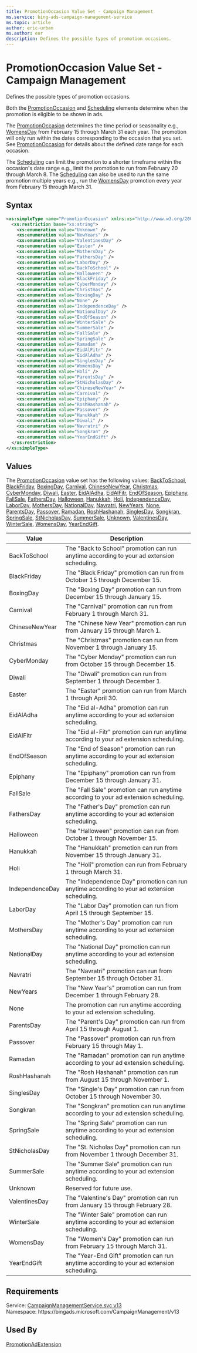 ```yaml
---
title: PromotionOccasion Value Set - Campaign Management
ms.service: bing-ads-campaign-management-service
ms.topic: article
author: eric-urban
ms.author: eur
description: Defines the possible types of promotion occasions.
---
```

# PromotionOccasion Value Set - Campaign Management
Defines the possible types of promotion occasions.

Both the [PromotionOccasion](promotionadextension.md#promotionoccasion) and [Scheduling](promotionadextension.md#scheduling) elements determine when the promotion is eligible to be shown in ads.

The [PromotionOccasion](promotionadextension.md#promotionoccasion) determines the time period or seasonality e.g., [WomensDay](#womensday) from February 15 through March 31 each year. The promotion will only run within the dates corresponding to the occasion that you set. See [PromotionOccasion](promotionoccasion.md) for details about the defined date range for each occasion.

The [Scheduling](promotionadextension.md#scheduling) can limit the promotion to a shorter timeframe within the occasion's date range e.g., limit the promotion to run from February 20 through March 8. The [Scheduling](promotionadextension.md#scheduling) can also be used to run the same promotion multiple years e.g., run the [WomensDay](#womensday) promotion every year from February 15 through March 31.

## Syntax
```xml
<xs:simpleType name="PromotionOccasion" xmlns:xs="http://www.w3.org/2001/XMLSchema">
  <xs:restriction base="xs:string">
    <xs:enumeration value="Unknown" />
    <xs:enumeration value="NewYears" />
    <xs:enumeration value="ValentinesDay" />
    <xs:enumeration value="Easter" />
    <xs:enumeration value="MothersDay" />
    <xs:enumeration value="FathersDay" />
    <xs:enumeration value="LaborDay" />
    <xs:enumeration value="BackToSchool" />
    <xs:enumeration value="Halloween" />
    <xs:enumeration value="BlackFriday" />
    <xs:enumeration value="CyberMonday" />
    <xs:enumeration value="Christmas" />
    <xs:enumeration value="BoxingDay" />
    <xs:enumeration value="None" />
    <xs:enumeration value="IndependenceDay" />
    <xs:enumeration value="NationalDay" />
    <xs:enumeration value="EndOfSeason" />
    <xs:enumeration value="WinterSale" />
    <xs:enumeration value="SummerSale" />
    <xs:enumeration value="FallSale" />
    <xs:enumeration value="SpringSale" />
    <xs:enumeration value="Ramadan" />
    <xs:enumeration value="EidAlFitr" />
    <xs:enumeration value="EidAlAdha" />
    <xs:enumeration value="SinglesDay" />
    <xs:enumeration value="WomensDay" />
    <xs:enumeration value="Holi" />
    <xs:enumeration value="ParentsDay" />
    <xs:enumeration value="StNicholasDay" />
    <xs:enumeration value="ChineseNewYear" />
    <xs:enumeration value="Carnival" />
    <xs:enumeration value="Epiphany" />
    <xs:enumeration value="RoshHashanah" />
    <xs:enumeration value="Passover" />
    <xs:enumeration value="Hanukkah" />
    <xs:enumeration value="Diwali" />
    <xs:enumeration value="Navratri" />
    <xs:enumeration value="Songkran" />
    <xs:enumeration value="YearEndGift" />
  </xs:restriction>
</xs:simpleType>
```

## <a name="values"></a>Values

The [PromotionOccasion](promotionoccasion.md) value set has the following values: [BackToSchool](#backtoschool), [BlackFriday](#blackfriday), [BoxingDay](#boxingday), [Carnival](#carnival), [ChineseNewYear](#chinesenewyear), [Christmas](#christmas), [CyberMonday](#cybermonday), [Diwali](#diwali), [Easter](#easter), [EidAlAdha](#eidaladha), [EidAlFitr](#eidalfitr), [EndOfSeason](#endofseason), [Epiphany](#epiphany), [FallSale](#fallsale), [FathersDay](#fathersday), [Halloween](#halloween), [Hanukkah](#hanukkah), [Holi](#holi), [IndependenceDay](#independenceday), [LaborDay](#laborday), [MothersDay](#mothersday), [NationalDay](#nationalday), [Navratri](#navratri), [NewYears](#newyears), [None](#none), [ParentsDay](#parentsday), [Passover](#passover), [Ramadan](#ramadan), [RoshHashanah](#roshhashanah), [SinglesDay](#singlesday), [Songkran](#songkran), [SpringSale](#springsale), [StNicholasDay](#stnicholasday), [SummerSale](#summersale), [Unknown](#unknown), [ValentinesDay](#valentinesday), [WinterSale](#wintersale), [WomensDay](#womensday), [YearEndGift](#yearendgift).

|Value|Description|
|-----------|---------------|
|<a name="backtoschool"></a>BackToSchool|The "Back to School" promotion can run anytime according to your ad extension scheduling.|
|<a name="blackfriday"></a>BlackFriday|The "Black Friday" promotion can run from October 15 through December 15.|
|<a name="boxingday"></a>BoxingDay|The "Boxing Day" promotion can run from December 15 through January 15.|
|<a name="carnival"></a>Carnival|The "Carnival" promotion can run from February 1 through March 31.|
|<a name="chinesenewyear"></a>ChineseNewYear|The "Chinese New Year" promotion can run from January 15 through March 1.|
|<a name="christmas"></a>Christmas|The "Christmas" promotion can run from November 1 through January 15.|
|<a name="cybermonday"></a>CyberMonday|The "Cyber Monday" promotion can run from October 15 through December 15.|
|<a name="diwali"></a>Diwali|The "Diwali" promotion can run from September 1 through December 1.|
|<a name="easter"></a>Easter|The "Easter" promotion can run from March 1 through April 30.|
|<a name="eidaladha"></a>EidAlAdha|The "Eid al-Adha" promotion can run anytime according to your ad extension scheduling.|
|<a name="eidalfitr"></a>EidAlFitr|The "Eid al-Fitr" promotion can run anytime according to your ad extension scheduling.|
|<a name="endofseason"></a>EndOfSeason|The "End of Season" promotion can run anytime according to your ad extension scheduling.|
|<a name="epiphany"></a>Epiphany|The "Epiphany" promotion can run from December 15 through January 31.|
|<a name="fallsale"></a>FallSale|The "Fall Sale" promotion can run anytime according to your ad extension scheduling.|
|<a name="fathersday"></a>FathersDay|The "Father's Day" promotion can run anytime according to your ad extension scheduling.|
|<a name="halloween"></a>Halloween|The "Halloween" promotion can run from October 1 through November 15.|
|<a name="hanukkah"></a>Hanukkah|The "Hanukkah" promotion can run from November 15 through January 31.|
|<a name="holi"></a>Holi|The "Holi" promotion can run from February 1 through March 31.|
|<a name="independenceday"></a>IndependenceDay|The "Independence Day" promotion can run anytime according to your ad extension scheduling.|
|<a name="laborday"></a>LaborDay|The "Labor Day" promotion can run from April 15 through September 15.|
|<a name="mothersday"></a>MothersDay|The "Mother's Day" promotion can run anytime according to your ad extension scheduling.|
|<a name="nationalday"></a>NationalDay|The "National Day" promotion can run anytime according to your ad extension scheduling.|
|<a name="navratri"></a>Navratri|The "Navratri" promotion can run from September 15 through October 31.|
|<a name="newyears"></a>NewYears|The "New Year's" promotion can run from December 1 through February 28.|
|<a name="none"></a>None|The promotion can run anytime according to your ad extension scheduling.|
|<a name="parentsday"></a>ParentsDay|The "Parent's Day" promotion can run from April 15 through August 1.|
|<a name="passover"></a>Passover|The "Passover" promotion can run from February 15 through May 1.|
|<a name="ramadan"></a>Ramadan|The "Ramadan" promotion can run anytime according to your ad extension scheduling.|
|<a name="roshhashanah"></a>RoshHashanah|The "Rosh Hashanah" promotion can run from August 15 through November 1.|
|<a name="singlesday"></a>SinglesDay|The "Single's Day" promotion can run from October 15 through November 30.|
|<a name="songkran"></a>Songkran|The "Songkran" promotion can run anytime according to your ad extension scheduling.|
|<a name="springsale"></a>SpringSale|The "Spring Sale" promotion can run anytime according to your ad extension scheduling.|
|<a name="stnicholasday"></a>StNicholasDay|The "St. Nicholas Day" promotion can run from November 1 through December 31.|
|<a name="summersale"></a>SummerSale|The "Summer Sale" promotion can run anytime according to your ad extension scheduling.|
|<a name="unknown"></a>Unknown|Reserved for future use.|
|<a name="valentinesday"></a>ValentinesDay|The "Valentine's Day" promotion can run from January 15 through February 28.|
|<a name="wintersale"></a>WinterSale|The "Winter Sale" promotion can run anytime according to your ad extension scheduling.|
|<a name="womensday"></a>WomensDay|The "Women's Day" promotion can run from February 15 through March 31.|
|<a name="yearendgift"></a>YearEndGift|The "Year-End Gift" promotion can run anytime according to your ad extension scheduling.|

## Requirements
Service: [CampaignManagementService.svc v13](https://campaign.api.bingads.microsoft.com/Api/Advertiser/CampaignManagement/v13/CampaignManagementService.svc)  
Namespace: https\://bingads.microsoft.com/CampaignManagement/v13  

## Used By
[PromotionAdExtension](promotionadextension.md)  
